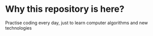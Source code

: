 # Why this repository is here?

Practise coding every day, just to learn computer algorithms and new technologies